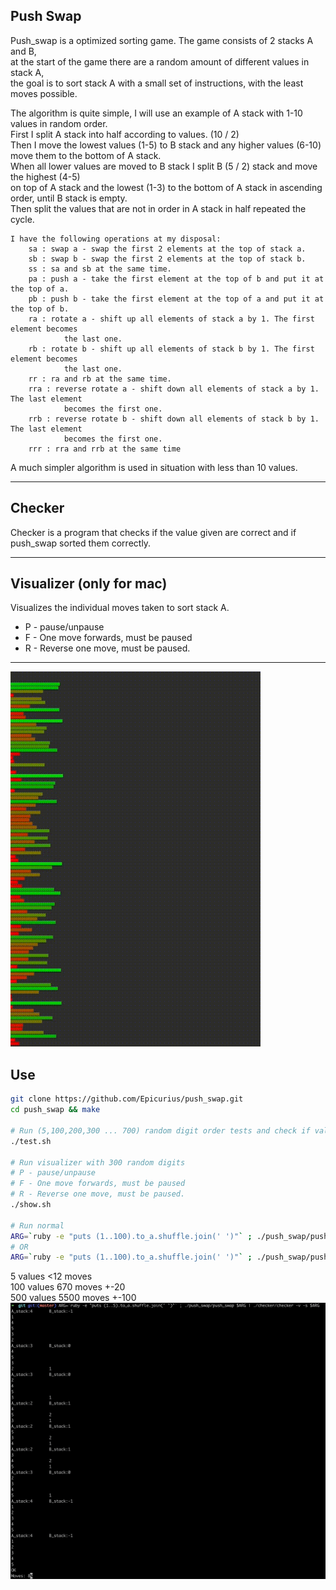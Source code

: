 ## Push Swap

Push_swap is a optimized sorting game. The game consists of 2 stacks A and B,<br>
at the start of the game there are a random amount of different values in stack A,<br>
the goal is to sort stack A with a small set of instructions, with the least moves possible.<br>

The algorithm is quite simple, I will use an example of A stack with 1-10 values in random order.<br>
First I split A stack into half according to values. (10 / 2)<br>
Then I move the lowest values (1-5) to B stack and any higher values (6-10) move them to the bottom of A stack.<br>
When all lower values are moved to B stack I split B (5 / 2) stack and move the highest (4-5)<br>
on top of A stack and the lowest (1-3) to the bottom of A stack in ascending order, until B stack is empty.<br>
Then split the values that are not in order in A stack in half repeated the cycle.<br>
```
I have the following operations at my disposal:
	sa : swap a - swap the first 2 elements at the top of stack a.
	sb : swap b - swap the first 2 elements at the top of stack b.
	ss : sa and sb at the same time.
	pa : push a - take the first element at the top of b and put it at the top of a.
	pb : push b - take the first element at the top of a and put it at the top of b.
	ra : rotate a - shift up all elements of stack a by 1. The first element becomes
			the last one.
	rb : rotate b - shift up all elements of stack b by 1. The first element becomes
			the last one.
	rr : ra and rb at the same time.
	rra : reverse rotate a - shift down all elements of stack a by 1. The last element
			becomes the first one.
	rrb : reverse rotate b - shift down all elements of stack b by 1. The last element
			becomes the first one.
	rrr : rra and rrb at the same time
```
A much simpler algorithm is used in situation with less than 10 values.

------

## Checker
Checker is a program that checks if the value given are correct and if push_swap sorted them correctly.

-----
## Visualizer (only for mac)
Visualizes the individual moves taken to sort stack A.
 *	P - pause/unpause
 *	F - One move forwards, must be paused
 *	R	- Reverse one move, must be paused.
-------
<img src=/images/output.gif width="400"><rb>
## Use
```sh
git clone https://github.com/Epicurius/push_swap.git
cd push_swap && make

# Run (5,100,200,300 ... 700) random digit order tests and check if valid.
./test.sh

# Run visualizer with 300 random digits
# P - pause/unpause
# F - One move forwards, must be paused
# R	- Reverse one move, must be paused.
./show.sh

# Run normal
ARG=`ruby -e "puts (1..100).to_a.shuffle.join(' ')"` ; ./push_swap/push_swap $ARG
# OR
ARG=`ruby -e "puts (1..100).to_a.shuffle.join(' ')"` ; ./push_swap/push_swap $ARG | ./checker/checker $ARG
```

5 values <12 moves <br>
100 values 670 moves +-20 <br>
500 values 5500 moves +-100 <br>
<img src=/images/checker.png width="700">


